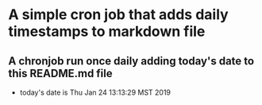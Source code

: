 A simple cron job that adds daily timestamps to markdown file
============================================================
## A chronjob run once daily adding today's date to this README.md file
* today's date is Thu Jan 24 13:13:29 MST 2019

